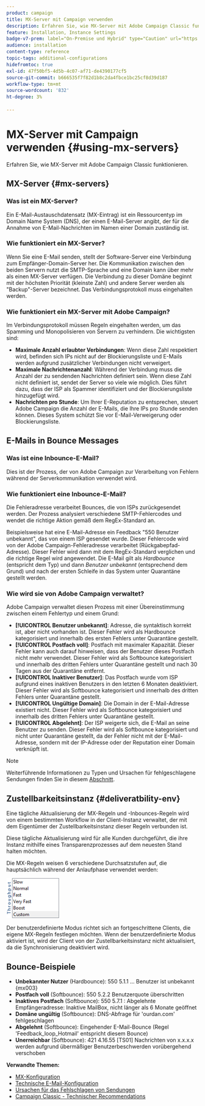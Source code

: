 ```yaml
---
product: campaign
title: MX-Server mit Campaign verwenden
description: Erfahren Sie, wie MX-Server mit Adobe Campaign Classic funktionieren.
feature: Installation, Instance Settings
badge-v7-prem: label="On-Premise und Hybrid" type="Caution" url="https://experienceleague.adobe.com/docs/campaign-classic/using/installing-campaign-classic/architecture-and-hosting-models/hosting-models-lp/hosting-models.html?lang=de" tooltip="Gilt nur für Hybrid- und On-Premise-Bereitstellungen"
audience: installation
content-type: reference
topic-tags: additional-configurations
hidefromtoc: true
exl-id: 47f50bf5-4d5b-4c07-af71-de4390177cf5
source-git-commit: b666535f7f82d1b8c2da4fbce1bc25cf8d39d187
workflow-type: tm+mt
source-wordcount: '832'
ht-degree: 3%

---
```


# MX-Server mit Campaign verwenden {#using-mx-servers}



Erfahren Sie, wie MX-Server mit Adobe Campaign Classic funktionieren.

## MX-Server {#mx-servers}

### Was ist ein MX-Server?

Ein E-Mail-Austauschdatensatz (MX-Eintrag) ist ein Ressourcentyp im Domain Name System (DNS), der einen E-Mail-Server angibt, der für die Annahme von E-Mail-Nachrichten im Namen einer Domain zuständig ist.

### Wie funktioniert ein MX-Server?

Wenn Sie eine E-Mail senden, stellt der Software-Server eine Verbindung zum Empfänger-Domain-Server her. Die Kommunikation zwischen den beiden Servern nutzt die SMTP-Sprache und eine Domain kann über mehr als einen MX-Server verfügen. Die Verbindung zu dieser Domäne beginnt mit der höchsten Priorität (kleinste Zahl) und andere Server werden als &quot;Backup&quot;-Server bezeichnet. Das Verbindungsprotokoll muss eingehalten werden.

### Wie funktioniert ein MX-Server mit Adobe Campaign?

Im Verbindungsprotokoll müssen Regeln eingehalten werden, um das Spamming und Monopolisieren von Servern zu verhindern. Die wichtigsten sind:

* **Maximale Anzahl erlaubter Verbindungen**: Wenn diese Zahl respektiert wird, befinden sich IPs nicht auf der Blockierungsliste und E-Mails werden aufgrund zusätzlicher Verbindungen nicht verweigert.
* **Maximale Nachrichtenanzahl**: Während der Verbindung muss die Anzahl der zu sendenden Nachrichten definiert sein. Wenn diese Zahl nicht definiert ist, sendet der Server so viele wie möglich. Dies führt dazu, dass der ISP als Spammer identifiziert und der Blockierungsliste hinzugefügt wird.
* **Nachrichten pro Stunde**: Um Ihrer E-Reputation zu entsprechen, steuert Adobe Campaign die Anzahl der E-Mails, die Ihre IPs pro Stunde senden können. Dieses System schützt Sie vor E-Mail-Verweigerung oder Blockierungsliste.

## E-Mails in Bounce Messages

### Was ist eine Inbounce-E-Mail?

Dies ist der Prozess, der von Adobe Campaign zur Verarbeitung von Fehlern während der Serverkommunikation verwendet wird.

### Wie funktioniert eine Inbounce-E-Mail?

Die Fehleradresse verarbeitet Bounces, die von ISPs zurückgesendet werden. Der Prozess analysiert verschiedene SMTP-Fehlercodes und wendet die richtige Aktion gemäß dem RegEx-Standard an.

Beispielsweise hat eine E-Mail-Adresse ein Feedback &quot;550 Benutzer unbekannt&quot;, das von einem ISP gesendet wurde. Dieser Fehlercode wird von der Adobe Campaign-Fehleradresse verarbeitet (Rückgabepfad-Adresse). Dieser Fehler wird dann mit dem RegEx-Standard verglichen und die richtige Regel wird angewendet. Die E-Mail gilt als *Hardbounce* (entspricht dem Typ) und dann *Benutzer unbekannt* (entsprechend dem Grund) und nach der ersten Schleife in das System unter Quarantäne gestellt werden.

### Wie wird sie von Adobe Campaign verwaltet?

Adobe Campaign verwaltet diesen Prozess mit einer Übereinstimmung zwischen einem Fehlertyp und einem Grund:

* **[!UICONTROL Benutzer unbekannt]**: Adresse, die syntaktisch korrekt ist, aber nicht vorhanden ist. Dieser Fehler wird als Hardbounce kategorisiert und innerhalb des ersten Fehlers unter Quarantäne gestellt.
* **[!UICONTROL Postfach voll]**: Postfach mit maximaler Kapazität. Dieser Fehler kann auch darauf hinweisen, dass der Benutzer dieses Postfach nicht mehr verwendet. Dieser Fehler wird als Softbounce kategorisiert und innerhalb des dritten Fehlers unter Quarantäne gestellt und nach 30 Tagen aus der Quarantäne entfernt.
* **[!UICONTROL Inaktiver Benutzer]**: Das Postfach wurde vom ISP aufgrund eines inaktiven Benutzers in den letzten 6 Monaten deaktiviert. Dieser Fehler wird als Softbounce kategorisiert und innerhalb des dritten Fehlers unter Quarantäne gestellt.
* **[!UICONTROL Ungültige Domain]**: Die Domain in der E-Mail-Adresse existiert nicht. Dieser Fehler wird als Softbounce kategorisiert und innerhalb des dritten Fehlers unter Quarantäne gestellt.
* **[!UICONTROL Abgelehnt]**: Der ISP weigerte sich, die E-Mail an seine Benutzer zu senden. Dieser Fehler wird als Softbounce kategorisiert und nicht unter Quarantäne gestellt, da der Fehler nicht mit der E-Mail-Adresse, sondern mit der IP-Adresse oder der Reputation einer Domain verknüpft ist.

>[!NOTE]
>
>Weiterführende Informationen zu Typen und Ursachen für fehlgeschlagene Sendungen finden Sie in diesem [Abschnitt](../../delivery/using/understanding-delivery-failures.md#delivery-failure-types-and-reasons).

## Zustellbarkeitsinstanz {#deliveratbility-env}

Eine tägliche Aktualisierung der MX-Regeln und -Inbounces-Regeln wird von einem bestimmten Workflow in der Client-Instanz verwaltet, der mit dem Eigentümer der Zustellbarkeitsinstanz dieser Regeln verbunden ist.

Diese tägliche Aktualisierung wird für alle Kunden durchgeführt, die ihre Instanz mithilfe eines Transparenzprozesses auf dem neuesten Stand halten möchten.

Die MX-Regeln weisen 6 verschiedene Durchsatzstufen auf, die hauptsächlich während der Anlaufphase verwendet werden:

![](assets/mx-rules-throughput.png)

Der benutzerdefinierte Modus richtet sich an fortgeschrittene Clients, die eigene MX-Regeln festlegen möchten. Wenn der benutzerdefinierte Modus aktiviert ist, wird der Client von der Zustellbarkeitsinstanz nicht aktualisiert, da die Synchronisierung deaktiviert wird.

## Bounce-Beispiele

* **Unbekannter Nutzer** (Hardbounce): 550 5.1.1 ... Benutzer ist unbekannt {mx003}
* **Postfach voll** (Softbounce): 550 5.2.2 Benutzerquote überschritten
* **Inaktives Postfach** (Softbounce): 550 5.7.1 : Abgelehnte Empfängeradresse: Inaktive MailBox, nicht länger als 6 Monate geöffnet
* **Domäne ungültig** (Softbounce): DNS-Abfrage für &#39;ourdan.com&#39; fehlgeschlagen
* **Abgelehnt** (Softbounce): Eingehender E-Mail-Bounce (Regel &#39;Feedback_loop_Hotmail&#39; entspricht diesem Bounce)
* **Unerreichbar** (Softbounce): 421 4.16.55 [TS01] Nachrichten von x.x.x.x werden aufgrund übermäßiger Benutzerbeschwerden vorübergehend verschoben

**Verwandte Themen:**
* [MX-Konfiguration](../../installation/using/email-deliverability.md#mx-configuration)
* [Technische E-Mail-Konfiguration](../../installation/using/email-deliverability.md)
* [Ursachen für das Fehlschlagen von Sendungen](../../delivery/using/understanding-delivery-failures.md)
* [Campaign Classic - Technischer Recommendations](https://experienceleague.adobe.com/docs/deliverability-learn/deliverability-best-practice-guide/additional-resources/campaign/acc-technical-recommendations.html)
